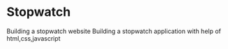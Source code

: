 # Stopwatch
Building a stopwatch website
Building a stopwatch application with help of html,css,javascript
